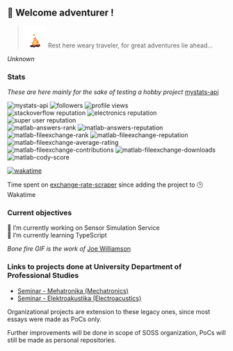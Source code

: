 ## 👋 Welcome adventurer !
> <img width="50px" height="50px" src="bonefire.gif">
> Rest here weary traveler, for great adventures lie ahead...  
_Unknown_  
### Stats
_These are here mainly for the sake of testing a hobby project_ [mystats-api](https://github.com/smamusa/mystats-api)  
  
![mystats-api](https://img.shields.io/endpoint?style=flat&url=https%3A%2F%2Fmy-statsapi.azurewebsites.net%2Fapi)
![followers](https://img.shields.io/github/followers/smamusa?style=flat)
![profile views](https://komarev.com/ghpvc/?username=smamusa&style=flat)  
![stackoverflow reputation](https://img.shields.io/endpoint?style=flat&url=https%3A%2F%2Fmy-statsapi.azurewebsites.net%2Fapi%2Fstackoverflow%2Freputation)
![electronics reputation](https://img.shields.io/stackexchange/electronics/r/158180?style=flat)
![super user reputation](https://img.shields.io/stackexchange/superuser/r/1446497?style=flat)  
![matlab-answers-rank](https://img.shields.io/endpoint?style=flat&url=https%3A%2F%2Fmy-statsapi.azurewebsites.net%2Fapi%2Fmatlab%2Fanswers-rank)
![matlab-answers-reputation](https://img.shields.io/endpoint?style=flat&url=https%3A%2F%2Fmy-statsapi.azurewebsites.net%2Fapi%2Fmatlab%2Fanswers-reputation)  
![matlab-fileexchange-rank](https://img.shields.io/endpoint?style=flat&&url=https%3A%2F%2Fmy-statsapi.azurewebsites.net%2Fapi%2Fmatlab%2Ffileexchange-rank)
![matlab-fileexchange-reputation](https://img.shields.io/endpoint?style=flat&url=https%3A%2F%2Fmy-statsapi.azurewebsites.net%2Fapi%2Fmatlab%2Ffileexchange-reputation) 
![matlab-fileexchange-average-rating](https://img.shields.io/endpoint?style=flat&url=https%3A%2F%2Fmy-statsapi.azurewebsites.net%2Fapi%2Fmatlab%2Ffileexchange-avg-rating)
![matlab-fileexchange-contributions](https://img.shields.io/endpoint?style=flat&url=https%3A%2F%2Fmy-statsapi.azurewebsites.net%2Fapi%2Fmatlab%2Ffileexchange-contributions)
![matlab-fileexchange-downloads](https://img.shields.io/endpoint?style=flat&url=https%3A%2F%2Fmy-statsapi.azurewebsites.net%2Fapi%2Fmatlab%2Ffileexchange-downloads)  
![matlab-cody-score](https://img.shields.io/endpoint?style=flat&url=https%3A%2F%2Fmy-statsapi.azurewebsites.net%2Fapi%2Fmatlab%2Fcody-score)

[![wakatime](https://wakatime.com/badge/github/smamusa/exchange-rate-scraper.svg)](https://wakatime.com/badge/github/smamusa/exchange-rate-scraper)

Time spent on [exchange-rate-scraper](https://github.com/smamusa/exchange-rate-scraper)  since adding the project to 🕒 Wakatime

### Current objectives
🔭 I’m currently working on Sensor Simulation Service  
🌱 I’m currently learning TypeScript

<!--
**smamusa/smamusa** is a ✨ _special_ ✨ repository because its `README.md` (this file) appears on your GitHub profile.

Here are some ideas to get you started:

- 🔭 I’m currently working on ...
- 🌱 I’m currently learning ...
- 👯 I’m looking to collaborate on ...
- 🤔 I’m looking for help with ...
- 💬 Ask me about ...
- 📫 How to reach me: ...
- 😄 Pronouns: ...
- ⚡ Fun fact: ...
-->

_Bone fire GIF is the work of_ [Joe Williamson](http://joecreates.co.uk/art/)


### Links to projects done at University Department of Professional Studies
- [Seminar - Mehatronika (Mechatronics)](https://github.com/smamusa/Seminar-Mehatronika)
- [Seminar - Elektroakustika (Electroacustics)](https://github.com/smamusa/Seminar-Elektroakustika)

Organizational projects are extension to these legacy ones, since most essays were made as PoCs only.

Further improvements will be done in scope of SOSS organization, PoCs will still be made as personal repositories.
